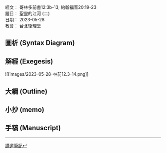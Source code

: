 經文：   哥林多前書12:3b-13; 約翰福音20:19-23  
題目：   聖靈的江河 (二)  
日期：   2023-05-28  
教會：   台北衛理堂  




## 圖析 (Syntax Diagram)

## 解經 (Exegesis)
![[images/2023-05-28-林前12.3-14.png]]


## 大綱 (Outline)


## 小抄 (memo)


## 手稿 (Manuscript) 




---


[講道筆記↵](README.md)


